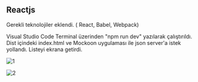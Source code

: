 ## Reactjs

Gerekli teknolojiler eklendi. ( React, Babel, Webpack)

 Visual Studio Code Terminal üzerinden "npm run dev" yazılarak çalıştırıldı. Dist içindeki index.html ve Mockoon uygulaması ile json server'a istek yollandı. Listeyi ekrana getirdi.

![1](https://user-images.githubusercontent.com/43873156/61063717-1bd33c00-a409-11e9-9832-7649c1a6d583.png)

![2](https://user-images.githubusercontent.com/43873156/61063723-1ece2c80-a409-11e9-8674-05b9ee068b3f.png)


